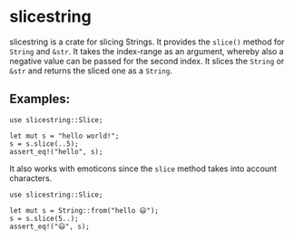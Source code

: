 # slicestring

slicestring is a crate for slicing Strings.
It provides the `slice()` method for `String` and `&str`.
It takes the index-range as an argument, whereby also a negative value can be passed for the second index.
It slices the `String` or `&str` and returns the sliced one as a `String`.

## Examples:

```
use slicestring::Slice;

let mut s = "hello world!";
s = s.slice(..5);
assert_eq!("hello", s);
```

It also works with emoticons since the `slice` method takes into account characters.

```
use slicestring::Slice;

let mut s = String::from("hello 😃");
s = s.slice(5..);
assert_eq!("😃", s);
```
